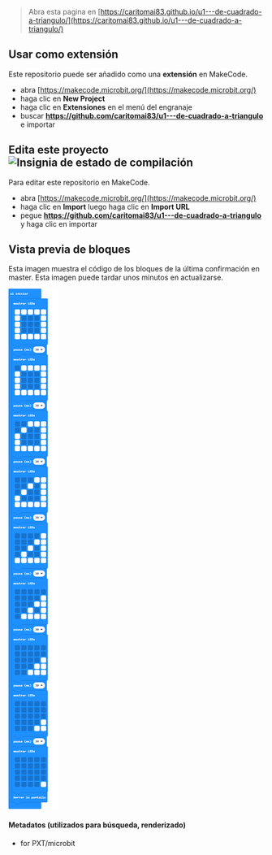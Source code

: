 
> Abra esta pagina en [https://caritomai83.github.io/u1---de-cuadrado-a-triangulo/](https://caritomai83.github.io/u1---de-cuadrado-a-triangulo/)

## Usar como extensión

Este repositorio puede ser añadido como una **extensión** en MakeCode.

* abra [https://makecode.microbit.org/](https://makecode.microbit.org/)
* haga clic en **New Project**
* haga clic en **Extensiones** en el menú del engranaje
* buscar **https://github.com/caritomai83/u1---de-cuadrado-a-triangulo** e importar

## Edita este proyecto ![Insignia de estado de compilación](https://github.com/caritomai83/u1---de-cuadrado-a-triangulo/workflows/MakeCode/badge.svg)

Para editar este repositorio en MakeCode.

* abra [https://makecode.microbit.org/](https://makecode.microbit.org/)
* haga clic en **Import** luego haga clic en **Import URL**
* pegue **https://github.com/caritomai83/u1---de-cuadrado-a-triangulo** y haga clic en importar

## Vista previa de bloques

Esta imagen muestra el código de los bloques de la última confirmación en master.
Esta imagen puede tardar unos minutos en actualizarse.

![Una vista renderizada de los bloques](https://github.com/caritomai83/u1---de-cuadrado-a-triangulo/raw/master/.github/makecode/blocks.png)

#### Metadatos (utilizados para búsqueda, renderizado)

* for PXT/microbit
<script src="https://makecode.com/gh-pages-embed.js"></script><script>makeCodeRender("{{ site.makecode.home_url }}", "{{ site.github.owner_name }}/{{ site.github.repository_name }}");</script>
